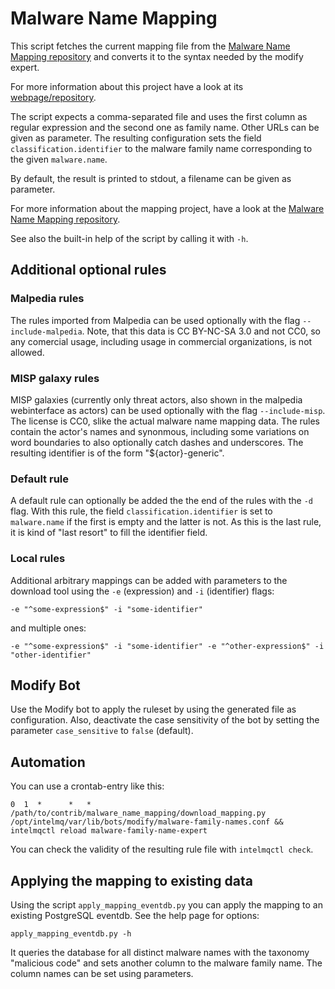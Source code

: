 Malware Name Mapping
====================

This script fetches the current mapping file from the [Malware Name Mapping repository](https://github.com/certtools/malware_name_mapping/raw/master/mapping.csv) and converts it to the syntax needed by the modify expert.

For more information about this project have a look at its [webpage/repository](https://github.com/certtools/malware_name_mapping).

The script expects a comma-separated file and uses the first column as regular expression and the second one as family name. Other URLs can be given as parameter.
The resulting configuration sets the field `classification.identifier` to the malware family name corresponding to the given `malware.name`.

By default, the result is printed to stdout, a filename can be given as parameter.

For more information about the mapping project, have a look at the [Malware Name Mapping repository](https://github.com/certtools/malware_name_mapping).

See also the built-in help of the script by calling it with `-h`.

Additional optional rules
----------------

### Malpedia rules

The rules imported from Malpedia can be used optionally with the flag `--include-malpedia`. Note, that this data is CC BY-NC-SA 3.0 and not CC0, so any comercial usage, including usage in commercial organizations, is not allowed.

### MISP galaxy rules

MISP galaxies (currently only threat actors, also shown in the malpedia webinterface as actors) can be used optionally with the flag `--include-misp`. The license is CC0, slike the actual malware name mapping data.
The rules contain the actor's names and synonmous, including some variations on word boundaries to also optionally catch dashes and underscores.
The resulting identifier is of the form "${actor}-generic".

### Default rule

A default rule can optionally be added the the end of the rules with the `-d` flag.
With this rule, the field `classification.identifier` is set to `malware.name` if the first is empty and the latter is not.
As this is the last rule, it is kind of "last resort" to fill the identifier field.

### Local rules

Additional arbitrary mappings can be added with parameters to the download tool using the `-e` (expression) and `-i` (identifier) flags:
```
-e "^some-expression$" -i "some-identifier"
```
and multiple ones:
```
-e "^some-expression$" -i "some-identifier" -e "^other-expression$" -i "other-identifier"
```

Modify Bot
----------

Use the Modify bot to apply the ruleset by using the generated file as configuration. Also, deactivate the case sensitivity of the bot by setting the parameter `case_sensitive` to `false` (default).

Automation
----------

You can use a crontab-entry like this:
```
0  1  *      *   *   /path/to/contrib/malware_name_mapping/download_mapping.py /opt/intelmq/var/lib/bots/modify/malware-family-names.conf && intelmqctl reload malware-family-name-expert
```
You can check the validity of the resulting rule file with `intelmqctl check`.

Applying the mapping to existing data
-------------------------------------

Using the script `apply_mapping_eventdb.py` you can apply the mapping to an existing PostgreSQL eventdb. See the help page for options:
```
apply_mapping_eventdb.py -h
```

It queries the database for all distinct malware names with the taxonomy "malicious code" and sets another column to the malware family name. The column names can be set using parameters.
